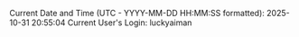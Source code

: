 Current Date and Time (UTC - YYYY-MM-DD HH:MM:SS formatted): 2025-10-31 20:55:04
Current User's Login: luckyaiman
